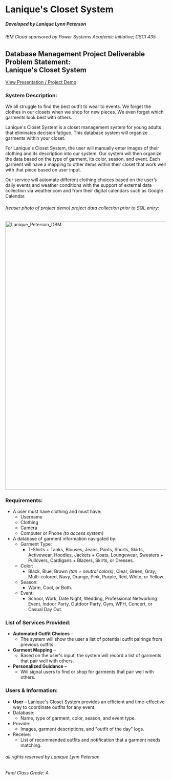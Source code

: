 # Lanique's Closet System
##### Developed by Lanique Lynn Peterson
###### IBM Cloud sponsored by Power Systems Academic Initiative; CSCI 435
## Database Management Project Deliverable Problem Statement: <br> Lanique's Closet System

[View Presentation / Project Demo](https://github.com/La-Nique/Closet_System/blob/main/final_project_DBM_Lanique_Peterson.pdf)

### System Description:

We all struggle to find the best outfit to wear to events. We forget the clothes in our closets when we shop for new pieces. We even forget which garments look best with others. 

Lanique's Closet System is a closet management system for young adults that eliminates decision fatigue. This database system will organize garments within your closet.

For Lanique's Closet System, the user will manually enter images of their clothing and its description into our system. Our system will then organize the data based on the type of garment, its color, season, and event. Each garment will have a mapping to other items within their closet that work well with that piece based on user input.

Our service will automate different clothing choices based on the user’s daily events and weather conditions with the support of external data collection via weather.com and from their digital calendars such as Google Calendar.

###### [teaser photo of project demo] project data collection prior to SQL entry:
[<img width="840" alt="Lanique_Peterson_DBM" src="https://user-images.githubusercontent.com/54916166/185746575-58d4a856-0c67-4c4e-9933-8f70bda659f3.png">](https://github.com/La-Nique/Closet_System/blob/main/final_project_DBM_Lanique_Peterson.pdf)

### Requirements:
* A user must have clothing and must have:
    * Username
    * Clothing
    * Camera
    * Computer or Phone *(to access system)*
* A database of garment information navigated by:
    * Garment Type:
        * T-Shirts + Tanks, Blouses, Jeans, Pants, Shorts, Skirts, Activewear, Hoodies, Jackets + Coats, Loungewear, Sweaters + Pullovers, Cardigans + Blazers, Skirts, or Dresses.
    * Color:
        * Black, Blue, Brown *(tan + neutral colors)*, Clear, Green, Gray, Multi-colored, Navy, Orange, Pink, Purple, Red, White, or Yellow. 
    * Season:
        * Warm, Cool, or Both.
    * Event:
        * School, Work, Date Night, Wedding, Professional Networking Event, Indoor Party, Outdoor Party, Gym, WFH, Concert, or Casual Day Out.

### List of Services Provided:
* **Automated Outfit Choices** –
    * The system will show the user a list of potential outfit pairings from previous outfits.
* **Garment Mapping** –
    * Based on the user's input, the system will record a list of garments that pair well with others.
* **Personalized Guidance** –
    * Will signal users to find or shop for garments that pair well with others.
 
 ### Users & Information:
* **User** – Lanique's Closet System provides an efficient and time-effective way to coordinate outfits for any event.
* Database:
    * Name, type of garment, color, season, and event type. 
* Provide:
    * Images, garment descriptions, and "outfit of the day" logs. 
* Receive:
    * List of recommended outfits and notification that a garment needs matching.

###### all rights reserved by Lanique Lynn Peterson

###### Final Class Grade: A
